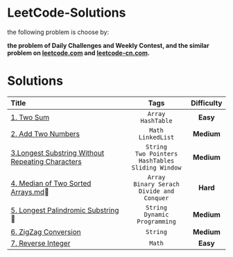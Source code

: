 # LeetCode-Solutions

the following problem is choose by:

**the problem of Daily Challenges and Weekly Contest, and the similar problem on [leetcode.com](https://www.leetcode.com) and [leetcode-cn.com](https://leetcode-cn.com).**

# Solutions

| Title | Tags | Difficulty |
|:-|:-:|:-:|
| [1. Two Sum](https://github.com/Aarzoo75/LeetCode-Solution/blob/main/Two_Sum.C%2B%2B) | `Array` <br> `HashTable` | **Easy** |
| [2. Add Two Numbers](https://github.com/Aarzoo75/LeetCode-Solution/blob/main/Add_Two_Numbers.Go) | `Math` <br> `LinkedList` | **Medium** |
| [3.Longest Substring Without Repeating Characters](https://github.com/Aarzoo75/LeetCode-Solution/blob/main/Longest_Substring_Without_Repeating_Characters.Java) | `String` <br> `Two Pointers` <br> `HashTables` <br> `Sliding Window` | **Medium** |
| [4. Median of Two Sorted Arrays.md](https://github.com/Aarzoo75/LeetCode-Solution/blob/main/Median_Of_Two_Shorted_Arrays.Py):rotating_light: | `Array` <br> `Binary Serach` <br> `Divide and Conquer` | **Hard** |
| [5. Longest Palindromic Substring](https://github.com/Aarzoo75/LeetCode-Solutions/blob/main/Longest_Palindrome_Substring.C%2B%2B):rotating_light: | `String` <br> `Dynamic Programming` | **Medium** |
| [6. ZigZag Conversion](https://github.com/Aarzoo75/LeetCode-Solutions/blob/main/Zig_Zag_Conversion.C%2B%2B) | `String` | **Medium** |
| [7. Reverse Integer](https://github.com/Aarzoo75/LeetCode-Solutions/blob/main/Reverse_Integer.Go) | `Math` | **Easy** |
